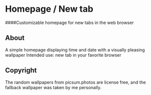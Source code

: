 # Homepage / New tab
####Customizable homepage for new tabs in the web browser

## About
A simple homepage displaying time and date with a visually pleasing wallpaper 
Intended use: new tab in your favorite browser

## Copyright
The random wallpapers from picsum.photos are license free, and the fallback wallpaper was taken by me personally.
